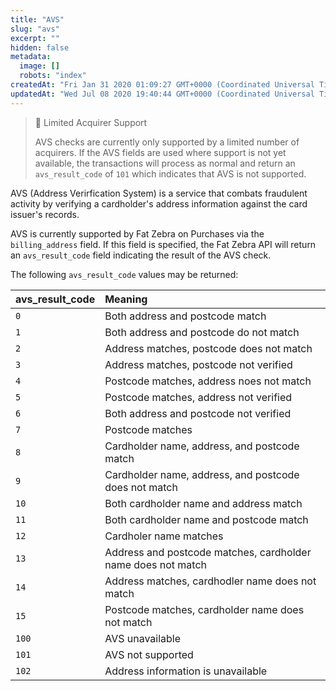 ```yaml
---
title: "AVS"
slug: "avs"
excerpt: ""
hidden: false
metadata: 
  image: []
  robots: "index"
createdAt: "Fri Jan 31 2020 01:09:27 GMT+0000 (Coordinated Universal Time)"
updatedAt: "Wed Jul 08 2020 19:40:44 GMT+0000 (Coordinated Universal Time)"
---
```

> 📘 Limited Acquirer Support
> 
> AVS checks are currently only supported by a limited number of acquirers. If the AVS fields are used where support is not yet available, the transactions will process as normal and return an `avs_result_code` of `101` which indicates that AVS is not supported.

AVS (Address Verirfication System) is a service that combats fraudulent activity by verifying a cardholder's address information against the card issuer's records.

AVS is currently supported by Fat Zebra on Purchases via the `billing_address` field. If this field is specified, the Fat Zebra API will return an `avs_result_code` field indicating the result of the AVS check.

The following `avs_result_code` values may be returned:

| avs_result_code | Meaning                                                      |
| :-------------- | :----------------------------------------------------------- |
| `0`             | Both address and postcode match                              |
| `1`             | Both address and postcode do not match                       |
| `2`             | Address matches, postcode does not match                     |
| `3`             | Address matches, postcode not verified                       |
| `4`             | Postcode matches, address noes not match                     |
| `5`             | Postcode matches, address not verified                       |
| `6`             | Both address and postcode not verified                       |
| `7`             | Postcode matches                                             |
| `8`             | Cardholder name, address, and postcode match                 |
| `9`             | Cardholder name, address, and postcode does not match        |
| `10`            | Both cardholder name and address match                       |
| `11`            | Both cardholder name and postcode match                      |
| `12`            | Cardholer name matches                                       |
| `13`            | Address and postcode matches, cardholder name does not match |
| `14`            | Address matches, cardhodler name does not match              |
| `15`            | Postcode matches, cardholder name does not match             |
| `100`           | AVS unavailable                                              |
| `101`           | AVS not supported                                            |
| `102`           | Address information is unavailable                           |
